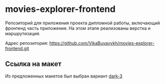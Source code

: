 # movies-explorer-frontend
Репозиторий для приложения проекта дипломной работы, включающий фронтенд часть приложения. На этом этапе реализованы верстка и маршрутизация.

Адрес репозитория: https://github.com/VikaBuyavykh/movies-explorer-frontend.git

## Ссылка на макет

Из предложенных макетов был выбран вариант [dark-3](https://www.figma.com/file/6FMWkB94wE7KTkcCgUXtnC/%D0%94%D0%B8%D0%BF%D0%BB%D0%BE%D0%BC%D0%BD%D1%8B%D0%B9-%D0%BF%D1%80%D0%BE%D0%B5%D0%BA%D1%82?type=design&node-id=1-8436&mode=dev)
